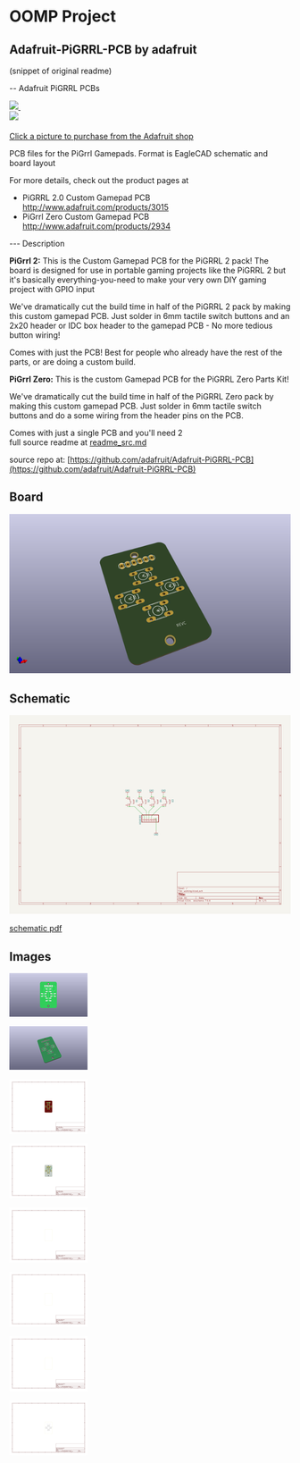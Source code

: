 # OOMP Project  
## Adafruit-PiGRRL-PCB  by adafruit  
  
(snippet of original readme)  
  
-- Adafruit PiGRRL PCBs  
  
<a href="http://www.adafruit.com/products/3015"><img src="assets/3015.jpg?raw=true" width="400px">&nbsp;   
<a href="http://www.adafruit.com/products/2934"><img src="assets/2934.jpg?raw=true" width="400px"><br/>  
Click a picture to purchase from the Adafruit shop</a>  
  
PCB files for the PiGrrl Gamepads. Format is EagleCAD schematic and board layout  
  
For more details, check out the product pages at  
  * PiGRRL 2.0 Custom Gamepad PCB http://www.adafruit.com/products/3015  
  * PiGrrl Zero Custom Gamepad PCB http://www.adafruit.com/products/2934  
  
--- Description  
  
**PiGrrl 2:** This is the Custom Gamepad PCB for the PiGRRL 2 pack! The board is designed for use in portable gaming projects like the PiGRRL 2 but it's basically everything-you-need to make your very own DIY gaming project with GPIO input  
  
We've dramatically cut the build time in half of the PiGRRL 2 pack by making this custom gamepad PCB. Just solder in 6mm tactile switch buttons and an 2x20 header or IDC box header to the gamepad PCB - No more tedious button wiring!  
  
Comes with just the PCB! Best for people who already have the rest of the parts, or are doing a custom build.  
  
**PiGrrl Zero:** This is the custom Gamepad PCB for the PiGRRL Zero Parts Kit!   
  
We've dramatically cut the build time in half of the PiGRRL Zero pack by making this custom gamepad PCB. Just solder in 6mm tactile switch buttons and do a some wiring from the header pins on the PCB.  
  
Comes with just a single PCB and you'll need 2  
  full source readme at [readme_src.md](readme_src.md)  
  
source repo at: [https://github.com/adafruit/Adafruit-PiGRRL-PCB](https://github.com/adafruit/Adafruit-PiGRRL-PCB)  
## Board  
  
[![working_3d.png](working_3d_600.png)](working_3d.png)  
## Schematic  
  
[![working_schematic.png](working_schematic_600.png)](working_schematic.png)  
  
[schematic pdf](working_schematic.pdf)  
## Images  
  
[![working_3D_bottom.png](working_3D_bottom_140.png)](working_3D_bottom.png)  
  
[![working_3D_top.png](working_3D_top_140.png)](working_3D_top.png)  
  
[![working_assembly_page_01.png](working_assembly_page_01_140.png)](working_assembly_page_01.png)  
  
[![working_assembly_page_02.png](working_assembly_page_02_140.png)](working_assembly_page_02.png)  
  
[![working_assembly_page_03.png](working_assembly_page_03_140.png)](working_assembly_page_03.png)  
  
[![working_assembly_page_04.png](working_assembly_page_04_140.png)](working_assembly_page_04.png)  
  
[![working_assembly_page_05.png](working_assembly_page_05_140.png)](working_assembly_page_05.png)  
  
[![working_assembly_page_06.png](working_assembly_page_06_140.png)](working_assembly_page_06.png)  
